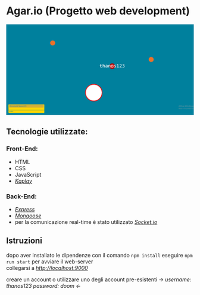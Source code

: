 
# Agar.io (Progetto web development)


<img src="/public/img/img-readme.png" width="600">

## Tecnologie utilizzate:

### Front-End:

- HTML
- CSS
- JavaScript
- *[Kaplay](https://kaplayjs.com/)*

### Back-End:

- *[Express](https://expressjs.com/)*
- *[Mongoose](https://mongoosejs.com/)*
- per la comunicazione real-time è stato utilizzato *[Socket.io](https://socket.io/)*

## Istruzioni

dopo aver installato le dipendenze con il comando ``npm install``
eseguire ``npm run start`` per avviare il web-server  
collegarsi a *[http://localhost:9000](http://localhost:9000)*

creare un account o utilizzare uno degli account pre-esistenti *-> username: thanos123 password: doom <-*